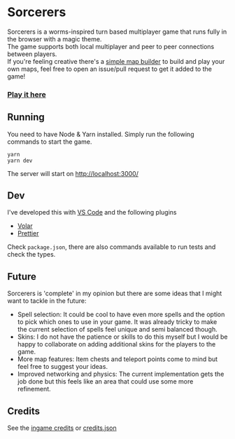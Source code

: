 # Sorcerers

Sorcerers is a worms-inspired turn based multiplayer game that runs fully in the browser with a magic theme.\
The game supports both local multiplayer and peer to peer connections between players.\
If you're feeling creative there's a [simple map builder](https://lorgan3.github.io/sorcerers/#/builder) to build and play your own maps, feel free to open an issue/pull request to get it added to the game!

### [Play it here](https://lorgan3.github.io/sorcerers/)

## Running

You need to have Node & Yarn installed. Simply run the following commands to start the game.

```
yarn
yarn dev
```

The server will start on [http://localhost:3000/](http://localhost:3000/)

## Dev

I've developed this with [VS Code](https://code.visualstudio.com/) and the following plugins

- [Volar](https://marketplace.visualstudio.com/items?itemName=Vue.volar)
- [Prettier](https://marketplace.visualstudio.com/items?itemName=esbenp.prettier-vscode)

Check `package.json`, there are also commands available to run tests and check the types.

## Future

Sorcerers is 'complete' in my opinion but there are some ideas that I might want to tackle in the future:

- Spell selection: It could be cool to have even more spells and the option to pick which ones to use in your game. It was already tricky to make the current selection of spells feel unique and semi balanced though.
- Skins: I do not have the patience or skills to do this myself but I would be happy to collaborate on adding additional skins for the players to the game.
- More map features: Item chests and teleport points come to mind but feel free to suggest your ideas.
- Improved networking and physics: The current implementation gets the job done but this feels like an area that could use some more refinement.

## Credits

See the [ingame credits](https://lorgan3.github.io/sorcerers/#/credits) or [credits.json](credits.json)
